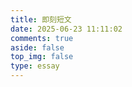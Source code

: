 ```yaml
---
title: 即刻短文
date: 2025-06-23 11:11:02
comments: true
aside: false
top_img: false
type: essay
---
```

